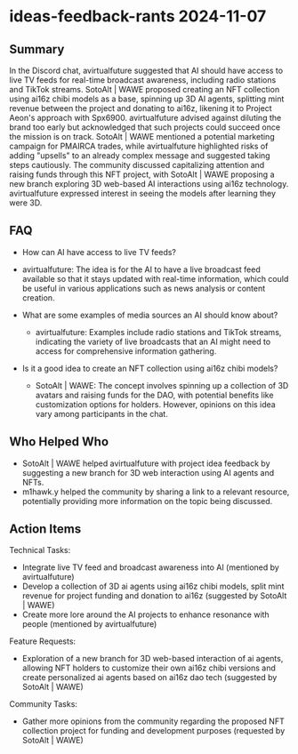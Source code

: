 # ideas-feedback-rants 2024-11-07

## Summary
 In the Discord chat, avirtualfuture suggested that AI should have access to live TV feeds for real-time broadcast awareness, including radio stations and TikTok streams. SotoAlt | WAWE proposed creating an NFT collection using ai16z chibi models as a base, spinning up 3D AI agents, splitting mint revenue between the project and donating to ai16z, likening it to Project Aeon's approach with Spx6900. avirtualfuture advised against diluting the brand too early but acknowledged that such projects could succeed once the mission is on track. SotoAlt | WAWE mentioned a potential marketing campaign for PMAIRCA trades, while avirtualfuture highlighted risks of adding "upsells" to an already complex message and suggested taking steps cautiously. The community discussed capitalizing attention and raising funds through this NFT project, with SotoAlt | WAWE proposing a new branch exploring 3D web-based AI interactions using ai16z technology. avirtualfuture expressed interest in seeing the models after learning they were 3D.

## FAQ
 - How can AI have access to live TV feeds?
  - avirtualfuture: The idea is for the AI to have a live broadcast feed available so that it stays updated with real-time information, which could be useful in various applications such as news analysis or content creation.

- What are some examples of media sources an AI should know about?
  - avirtualfuture: Examples include radio stations and TikTok streams, indicating the variety of live broadcasts that an AI might need to access for comprehensive information gathering.

- Is it a good idea to create an NFT collection using ai16z chibi models?
  - SotoAlt | WAWE: The concept involves spinning up a collection of 3D avatars and raising funds for the DAO, with potential benefits like customization options for holders. However, opinions on this idea vary among participants in the chat.

## Who Helped Who
 - SotoAlt | WAWE helped avirtualfuture with project idea feedback by suggesting a new branch for 3D web interaction using AI agents and NFTs.
- m1hawk.y helped the community by sharing a link to a relevant resource, potentially providing more information on the topic being discussed.

## Action Items
 Technical Tasks:
  - Integrate live TV feed and broadcast awareness into AI (mentioned by avirtualfuture)
  - Develop a collection of 3D ai agents using ai16z chibi models, split mint revenue for project funding and donation to ai16z (suggested by SotoAlt | WAWE)
  - Create more lore around the AI projects to enhance resonance with people (mentioned by avirtualfuture)

Feature Requests:
  - Exploration of a new branch for 3D web-based interaction of ai agents, allowing NFT holders to customize their own ai16z chibi versions and create personalized ai agents based on ai16z dao tech (suggested by SotoAlt | WAWE)

Community Tasks:
  - Gather more opinions from the community regarding the proposed NFT collection project for funding and development purposes (requested by SotoAlt | WAWE)

